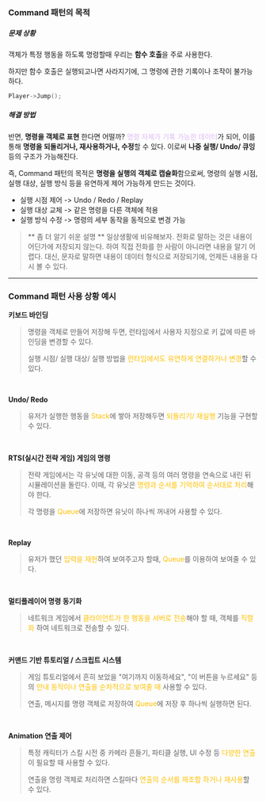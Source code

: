 ### Command 패턴의 목적
##### 문제 상황
객체가 특정 행동을 하도록 명령할때 우리는 **함수 호출**을 주로 사용한다.

하지만 함수 호출은 실행되고나면 사라지기에, 그 명령에 관한 기록이나 조작이 불가능 하다.
```cpp
Player->Jump();
```

##### 해결 방법
반면, **명령을 객체로 표현** 한다면 어떨까? <span style="color:rgb(221, 186, 248)">명령 자체가 기록 가능한 데이터</span>가 되어, 이를 통해 **명령을 되돌리거나, 재사용하거나, 수정**할 수 있다. 이로써  **나중 실행/ Undo/ 큐잉** 등의 구조가 가능해진다. 

즉, Command 패턴의 목적은 **명령을 실행의 객체로 캡슐화**함으로써, 명령의 실행 시점, 실행 대상, 실행 방식 등을 유연하게 제어 가능하게 만드는 것이다.
- 실행 시점 제어 -> Undo / Redo / Replay
- 실행 대상 교체 -> 같은 명령을 다른 객체에 적용
- 실행 방식 수정 -> 명령의 세부 동작을 동적으로 변경 가능

>** 좀 더 알기 쉬운 설명 **
>일상생활에 비유해보자. 전화로 말하는 것은 내용이 어딘가에 저장되지 않는다. 하여 직접 전화를 한 사람이 아니라면 내용을 알기 어렵다. 대신, 문자로 말하면 내용이 데이터 형식으로 저장되기에, 언제든 내용을 다시 볼 수 있다.

---

### Command 패턴 사용 상황 예시
**키보드 바인딩**
>명령을 객체로 만들어 저장해 두면, 런타임에서 사용자 지정으로 키 값에 따른 바인딩을 변경할 수 있다.
>
> 실행 시점/ 실행 대상/ 실행 방법을 <span style="color:rgb(255, 192, 0)">런타임에서도 유연하게 연결하거나 변경</span>할 수 있다.

<br>

**Undo/ Redo**
>유저가 실행한 행동을 <span style="color:rgb(255, 192, 0)">Stack</span>에 쌓아 저장해두면 <span style="color:rgb(255, 192, 0)">되돌리기/ 재실행</span> 기능을 구현할 수 있다.

<br>

**RTS(실시간 전략 게임) 게임의 명령**
>전략 게임에서는 각 유닛에 대한 이동, 공격 등의 여러 명령을 연속으로 내린 뒤 시뮬레이션을 돌린다. 이때, 각 유닛은 <span style="color:rgb(255, 192, 0)">명령과 순서를 기억하여 순서대로 처리</span>해야 한다.
>
> 각 명령을 <span style="color:rgb(255, 192, 0)">Queue</span>에 저장하면 유닛이 하나씩 꺼내어 사용할 수 있다.

<br>

**Replay**
> 유저가 했던 <span style="color:rgb(255, 192, 0)">입력을 재현</span>하여 보여주고자 할때, <span style="color:rgb(255, 192, 0)">Queue</span>를 이용하여 보여줄 수 있다.

<br>

**멀티플레이어 명령 동기화**
>네트워크 게임에서 <span style="color:rgb(255, 192, 0)">클라이언트가 한 행동을 서버로 전송</span>해야 할 때, 객체를 <span style="color:rgb(255, 192, 0)">직렬화</span> 하여 네트워크로 전송할 수 있다.

<br>

**커맨드 기반 튜토리얼 / 스크립트 시스템**
> 게임 튜토리얼에서 흔히 보았을 "여기까지 이동하세요", "이 버튼을 누르세요" 등의 <span style="color:rgb(255, 192, 0)">안내 동작이나 연출을 순차적으로 보여줄 때</span> 사용할 수 있다.
>
> 연출, 메시지를 명령 객체로 저장하여 <span style="color:rgb(255, 192, 0)">Queue</span>에 저장 후 하나씩 실행하면 된다.

<br>

**Animation 연출 제어**
> 특정 캐릭터가 스킬 시전 중 카메라 흔들기, 파티클 실행, UI 수정 등 <span style="color:rgb(255, 192, 0)">다양한 연출</span>이 필요할 때 사용할 수 있다.
>
>연출을 명령 객체로 처리하면 스킬마다<span style="color:rgb(255, 192, 0)"> 연출의 순서를 재조합 하거나 재사용</span>할 수 있다.